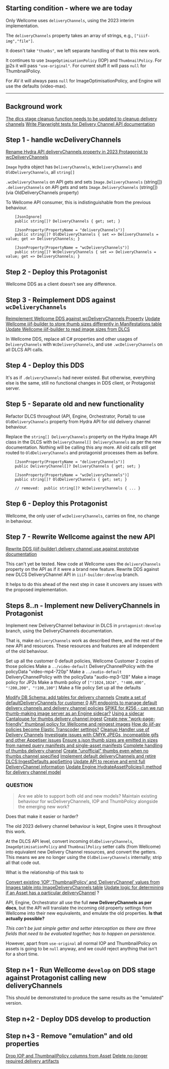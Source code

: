 ## Starting condition - where we are today

Only Wellcome uses `deliveryChannels`, using the 2023 interim implementation.

The `deliveryChannels` property takes an array of strings, e.g., `["iiif-img","file"]`.

It doesn't take `"thumbs"`, we left separate handling of that to this new work.

It continues to use `ImageOptimisationPolicy` (IOP) and `ThumbnailPolicy`. For jp2s it will pass `"use-original"`.
For current stuff it will pass `null` for ThumbnailPolicy.

For AV it will always pass `null` for ImageOptimisationPolicy, and Engine will use the defaults (video-max).

---

## Background work

[The dlcs stage cleanup function needs to be updated to cleanup delivery channels](https://github.com/dlcs/protagonist/issues/708)
[Write Playwright tests for Delivery Channel API documentation](https://github.com/dlcs/protagonist/issues/703)

## Step 1 - handle wcDeliveryChannels

[Rename Hydra API deliveryChannels property in 2023 Protagonist to wcDeliveryChannels](https://github.com/dlcs/protagonist/pull/707)

`Image` hydra object has `DeliveryChannels`, `WcDeliveryChannels` and `OldDeliveryChannels`, all `string[]`

`.wcDeliveryChannels` on API gets and sets `Image.DeliveryChannels` (string[])
`.deliveryChannels`   on API gets and sets `Image.DeliveryChannels` (string[]) (via OldDeliveryChannels property)

To Wellcome API consumer, this is indistinguishable from the previous behaviour.

```
    [JsonIgnore]
    public string[]? DeliveryChannels { get; set; }

    [JsonProperty(PropertyName = "deliveryChannels")]
    public string[]? OldDeliveryChannels { set => DeliveryChannels = value; get => DeliveryChannels; }
    
    [JsonProperty(PropertyName = "wcDeliveryChannels")]
    public string[]? WcDeliveryChannels { set => DeliveryChannels = value; get => DeliveryChannels; }
```

## Step 2 - Deploy this Protagonist

Wellcome DDS as a client doesn't see any difference.


## Step 3 - Reimplement DDS against `wcDeliveryChannels`

[Reimplement Wellcome DDS against wcDeliveryChannels Property](https://github.com/dlcs/protagonist/issues/615)
[Update Wellcome iiif-builder to store thumb sizes differently in Manifestations table](https://github.com/dlcs/protagonist/issues/633)
[Update Wellcome iiif-builder to read image sizes from DLCS](https://github.com/dlcs/protagonist/issues/632)

In Wellcome DDS, replace all C# properties and other usages of `DeliveryChannels` with `WcDeliveryChannels`, and use `.wcDeliveryChannels` on all DLCS API calls.


## Step 4 - Deploy this DDS

It's as if `.deliveryChannels` had never existed. But otherwise, everything else is the same, still no functional changes in DDS client, or Protagonist server.


## Step 5 - Separate old and new functionality 

Refactor DLCS throughout (API, Engine, Orchestrator, Portal) to use `OldDeliveryChannels` property from Hydra API for old delivery channel behaviour.

Replace the `string[] DeliveryChannels` property on the Hydra Image API class in the DLCS with `DeliveryChannel[] DeliveryChannels` as per the new documentation. Nothing will be calling this any more. All old calls still get routed to `OldDeliveryChannels` and protagonist processes them as before.


```
    [JsonProperty(PropertyName = "deliveryChannels")]
    public DeliveryChannel[]? DeliveryChannels { get; set; }

    [JsonProperty(PropertyName = "wcDeliveryChannels")]
    public string[]? OldDeliveryChannels { get; set; }
    
    // removed:  public string[]? WcDeliveryChannels { ... }
```

## Step 6 - Deploy this Protagonist

Wellcome, the only user of `wcDeliveryChannels`, carries on fine, no change in behaviour.


## Step 7 - Rewrite Wellcome against the new API

[Rewrite DDS (iiif-builder) delivery channel use against prototype documentation](https://github.com/dlcs/protagonist/issues/617)

This can't yet be tested. New code at Wellcome uses the `deliveryChannels` property on the API as if it were a brand new feature.
Rewrite DDS against new DLCS DeliveryChannel API in `iiif-builder:develop` branch.

It helps to do this ahead of the next step in case it uncovers any issues with the proposed implementation.


## Steps 8..n - Implement new DeliveryChannels in Protagonist

Implement new DeliveryChannel behaviour in DLCS in `protagonist:develop` branch, using the DeliveryChannels documentation.

That is, make `deliveryChannels` work as described there, and the rest of the new API and resources.
These resources and features are all independent of the old behaviour.

Set up all the customer 0 default policies, Wellcome Customer 2 copies of those policies
Make a `../video-default` DeliveryChannelPolicy with the policyData "video-mp4-720p"
Make a `../audio-default` DeliveryChannelPolicy with the policyData "audio-mp3-128"
Make a image policy for JP2s
Make a thumb policy of `["!1024,1024", "!400,400", "!200,200", "!100,100"]`
Make a file policy
Set up all the defaults

[Modify DB Schema: add tables for delivery channels](https://github.com/dlcs/protagonist/issues/618)
[Create a set of defaultDeliveryChannels for customer 0](https://github.com/dlcs/protagonist/issues/619)
[API endpoints to manage default delivery channels and delivery channel policies](https://github.com/dlcs/protagonist/issues/634)
[SPIKE for #256 - can we run thumb-making image server as an Engine sidecar?](https://github.com/dlcs/protagonist/issues/658)
[Using a sidecar Cantaloupe for thumbs delivery channel ingest](https://github.com/dlcs/protagonist/issues/256)
[Create new "work-page-friendly" thumbnail policy for Wellcome and reingest images](https://github.com/dlcs/protagonist/issues/635)
[How do iiif-av policies become Elastic Transcoder settings?](https://github.com/dlcs/protagonist/issues/709)
[Cleanup Handler use of Delivery Channels](https://github.com/dlcs/protagonist/issues/691)
[Investigate issues with CMYK JPEGs, incompatible gifs and other Appetiser issues](https://github.com/dlcs/protagonist/issues/684)
[Ensure s.json thumb sizes are emitted in sizes from named query manifests and single-asset manifests](https://github.com/dlcs/protagonist/issues/631)
[Complete handling of thumbs delivery channel](https://github.com/dlcs/protagonist/issues/629)
[Create "unofficial" thumbs even when no thumbs channel specified](https://github.com/dlcs/protagonist/issues/627)
[Implement default deliveryChannels and retire DLCS:IngestDefaults appSetting](https://github.com/dlcs/protagonist/issues/625)
[Update API to receive and emit full DeliveryChannel information](https://github.com/dlcs/protagonist/issues/624)
[Update Engine HydrateAssetPolicies() method for delivery channel model](https://github.com/dlcs/protagonist/issues/622)

### QUESTION

> Are we able to support both old and new models? Maintain existing behaviour for wcDeliveryChannels, IOP and ThumbPolicy alongside the emerging new work?

Does that make it easier or harder?

The old 2023 delivery channel behaviour is kept, Engine uses it throughout this work.

At the DLCS API level, convert incoming `OldDeliveryChannels`, `ImageOptimisationPolicy` and `ThumbnailPolicy` setter calls (from Wellcome) into equivalent new Delivery Channel resources, and convert the getters. 
This means we are no longer using the `OldDeliveryChannels` internally; strip all that code out.

What is the relationship of this task to 

[Convert existing ‘IOP’,‘ThumbnailPolicy’ and ‘DeliveryChannel’ values from Images table into ImageDeliveryChannels table](https://github.com/dlcs/protagonist/issues/620)
[Update logic for determining if an Asset has a particular deliveryChannel](https://github.com/dlcs/protagonist/issues/621) ?

API, Engine, Orchestrator all use the full **new DeliveryChannels as per docs**, but the API will translate the incoming old property settings from Wellcome into their new equivalents, and emulate the old properties. **Is that actually possible?**

_This can't be just simple getter and setter interception as there are three fields that need to be evaluated together; has to happen on persistence._

However, apart from `use-original` all normal IOP and ThumbnailPolicy on assets is going to be `null` anyway, and we could reject anything that isn't for a short time.


## Step n+1 - Run Wellcome `develop` on DDS stage against Protagonist calling new deliveryChannels 

This should be demonstrated to produce the same results as the "emulated" version.


## Step n+2 - Deploy DDS develop to production


## Step n+3 - Remove "emulation" and old properties

[Drop IOP and ThumbnailPolicy columns from Asset](https://github.com/dlcs/protagonist/issues/623)
[Delete no-longer required delivery artifacts](https://github.com/dlcs/protagonist/issues/430)
